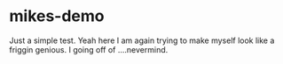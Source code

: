 # mikes-demo
Just a simple test.
Yeah here I am again trying to make myself look like a friggin genious. I going off of ....nevermind.
